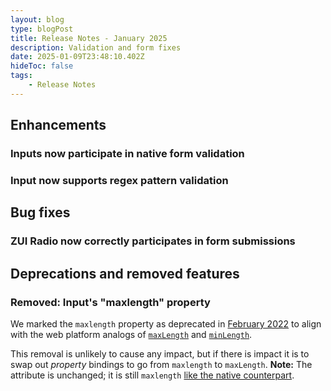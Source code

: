 ```yaml
---
layout: blog
type: blogPost
title: Release Notes - January 2025
description: Validation and form fixes
date: 2025-01-09T23:48:10.402Z
hideToc: false
tags:
    - Release Notes
---
```


## Enhancements

### Inputs now participate in native form validation

### Input now supports regex pattern validation

## Bug fixes

### ZUI Radio now correctly participates in form submissions

## Deprecations and removed features

### Removed: Input's "maxlength" property

We marked the `maxlength` property as deprecated in [February 2022](https://gitlab.com/zywave/app-platform/devkit/web-sdk/zui/-/commit/9b1a13d222361ebde694d9c059057d54426a5d0e) to align with the web platform analogs of [`maxLength`](https://developer.mozilla.org/en-US/docs/Web/API/HTMLInputElement/maxLength) and [`minLength`](https://developer.mozilla.org/en-US/docs/Web/API/HTMLInputElement/minLength). 

This removal is unlikely to cause any impact, but if there is impact it is to swap out _property_ bindings to go from `maxlength` to `maxLength`. **Note:** The attribute is unchanged; it is still `maxlength` [like the native counterpart](https://developer.mozilla.org/en-US/docs/Web/HTML/Element/input#maxlength).
